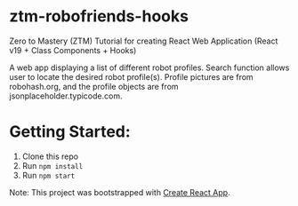 # ztm-robofriends-hooks

Zero to Mastery (ZTM) Tutorial for creating React Web Application (React v19 + Class Components + Hooks)

A web app displaying a list of different robot profiles. Search function allows user to locate the desired robot profile(s). Profile pictures are from robohash.org, and the profile objects are from jsonplaceholder.typicode.com.

# Getting Started:
1. Clone this repo
2. Run `npm install`
3. Run `npm start`

Note: This project was bootstrapped with [Create React App](https://github.com/facebook/create-react-app).
